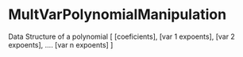 # MultVarPolynomialManipulation

Data Structure of a polynomial
[
  [coeficients],
  [var 1 expoents],
  [var 2 expoents],
  ....
  [var n expoents]
]
